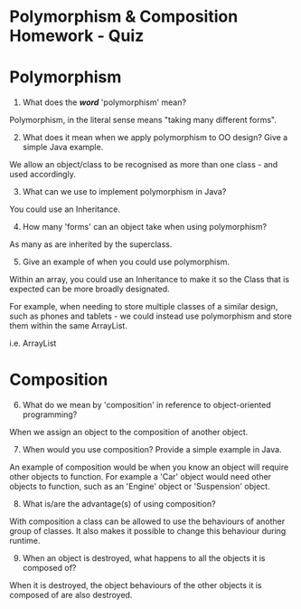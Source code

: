 # Polymorphism & Composition Homework - Quiz

# Polymorphism

1. What does the ___word___ 'polymorphism' mean?

Polymorphism, in the literal sense means "taking many different forms".

2. What does it mean when we apply polymorphism to OO design? Give a simple Java example.

We allow an object/class to be recognised as more than one class - and used accordingly.

3. What can we use to implement polymorphism in Java?

You could use an Inheritance.

4. How many 'forms' can an object take when using polymorphism?

As many as are inherited by the superclass.

5. Give an example of when you could use polymorphism.

Within an array, you could use an Inheritance to make it so the Class that is expected can be more broadly designated.

For example, when needing to store multiple classes of a similar design, such as phones and tablets - we could instead use polymorphism and store them within the same ArrayList.

i.e.  ArrayList<Technology>

# Composition

6. What do we mean by 'composition' in reference to object-oriented programming?

When we assign an object to the composition of another object.

7. When would you use composition? Provide a simple example in Java.

An example of composition would be when you know an object will require other objects to function. For example a 'Car' object would need other objects to function, such as an 'Engine' object or 'Suspension' object.

8. What is/are the advantage(s) of using composition?

With composition a class can be allowed to use the behaviours of another group of classes. It also makes it possible to change this behaviour during runtime.

9. When an object is destroyed, what happens to all the objects it is composed of?

When it is destroyed, the object behaviours of the other objects it is composed of are also destroyed.
